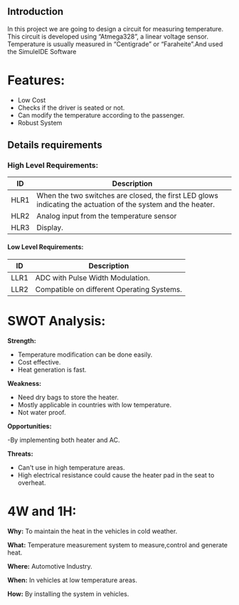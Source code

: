 ## Introduction
In this project we are going to design a circuit for measuring temperature. This circuit is developed using “Atmega328”, a linear voltage sensor. Temperature is usually measured in “Centigrade” or “Faraheite”.And used the SimuleIDE Software


# **Features:**

- Low Cost 
- Checks if the driver is seated or not.
- Can modify the temperature according to the passenger.
- Robust System

## Details requirements
### High Level Requirements:
| ID | Description | 
|----| ------------| 
|HLR1  | When the two switches are closed, the first LED glows indicating the actuation of the system and the heater. | 
|HLR2  | Analog input from the temperature sensor | 
|HLR3  | Display. |		

#### Low Level Requirements:

| ID | Description |
|-------|------|
| LLR1 | ADC with Pulse Width Modulation.| 
| LLR2 | Compatible on different Operating Systems. |

# **SWOT Analysis:**

**Strength:**

- Temperature modification can be done easily.
- Cost effective.
- Heat generation is fast.

**Weakness:**
- Need dry bags to store the heater.
- Mostly applicable in countries with low temperature.
- Not water proof.

**Opportunities:**

-By implementing both heater and AC.

**Threats:**
- Can't use in high temperature areas.
- High electrical resistance could cause the heater pad in the seat to overheat.

# **4W and 1H:**

**Why:**
To maintain the heat in the vehicles in cold weather.

**What:**
Temperature measurement system to measure,control and generate heat.

**Where:**
Automotive Industry.

**When:**
In vehicles at low temperature areas.

**How:**
By installing the system in vehicles.

